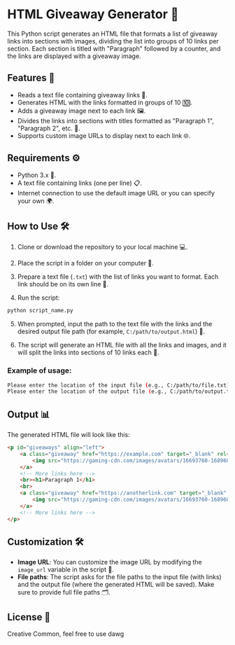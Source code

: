 # HTML Giveaway Generator 🎁

This Python script generates an HTML file that formats a list of giveaway links into sections with images, dividing the list into groups of 10 links per section. Each section is titled with "Paragraph" followed by a counter, and the links are displayed with a giveaway image.

## Features 🚀

- Reads a text file containing giveaway links 📄.
- Generates HTML with the links formatted in groups of 10 🔟.
- Adds a giveaway image next to each link 🖼️.
- Divides the links into sections with titles formatted as "Paragraph 1", "Paragraph 2", etc. 📝.
- Supports custom image URLs to display next to each link 🌐.

## Requirements ⚙️

- Python 3.x 🐍.
- A text file containing links (one per line) 📋.
- Internet connection to use the default image URL or you can specify your own 🌍.

## How to Use 🛠️

1. Clone or download the repository to your local machine 💻.

2. Place the script in a folder on your computer 📂.

3. Prepare a text file (`.txt`) with the list of links you want to format. Each link should be on its own line 🔗.

4. Run the script:

```bash
python script_name.py
```

5. When prompted, input the path to the text file with the links and the desired output file path (for example, `C:/path/to/output.html`) 📍.

6. The script will generate an HTML file with all the links and images, and it will split the links into sections of 10 links each 📑.

### Example of usage:

```bash
Please enter the location of the input file (e.g., C:/path/to/file.txt): C:/path/to/input.txt
Please enter the location of the output file (e.g., C:/path/to/output.txt): C:/path/to/output.html
```

## Output 📊

The generated HTML file will look like this:

```html
<p id="giveaways" align="left">
    <a class="giveaway" href="https://example.com" target="_blank" rel="noreferrer">
        <img src="https://gaming-cdn.com/images/avatars/16693760-1689603180.jpg" alt="Giveaway Image" width="76" height="76" />
    </a>
    <!-- More links here -->
    <br><h1>Paragraph 1</h1>
    <br>
    <a class="giveaway" href="https://anotherlink.com" target="_blank" rel="noreferrer">
        <img src="https://gaming-cdn.com/images/avatars/16693760-1689603180.jpg" alt="Giveaway Image" width="76" height="76" />
    </a>
    <!-- More links here -->
</p>
```

## Customization 🛠️

- **Image URL**: You can customize the image URL by modifying the `image_url` variable in the script 🌟.
- **File paths**: The script asks for the file paths to the input file (with links) and the output file (where the generated HTML will be saved). Make sure to provide full file paths 🗂️.

## License 📝
Creative Common, feel free to use dawg

